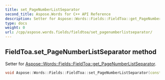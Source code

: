 ```yaml
---
title: set_PageNumberListSeparator
second_title: Aspose.Words for C++ API Reference
description: Setter for Aspose::Words::Fields::FieldToa::get_PageNumberListSeparator. 
type: docs
weight: 0
url: /cpp/aspose.words.fields/fieldtoa/set_pagenumberlistseparator/
---
```

## FieldToa.set_PageNumberListSeparator method


Setter for [Aspose::Words::Fields::FieldToa::get_PageNumberListSeparator](./get_pagenumberlistseparator/).

```cpp
void Aspose::Words::Fields::FieldToa::set_PageNumberListSeparator(const System::String &value)
```

